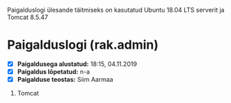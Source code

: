 Paigalduslogi ülesande täitmiseks on kasutatud Ubuntu 18.04 LTS serverit ja Tomcat 8.5.47

# Paigalduslogi (rak.admin)


- [x] __Paigaldusega alustatud:__ 18:15, 04.11.2019
- [x] __Paigaldus lõpetatud:__ n-a
- [x] __Paigalduse teostas:__ Siim Aarmaa

1. Tomcat 
